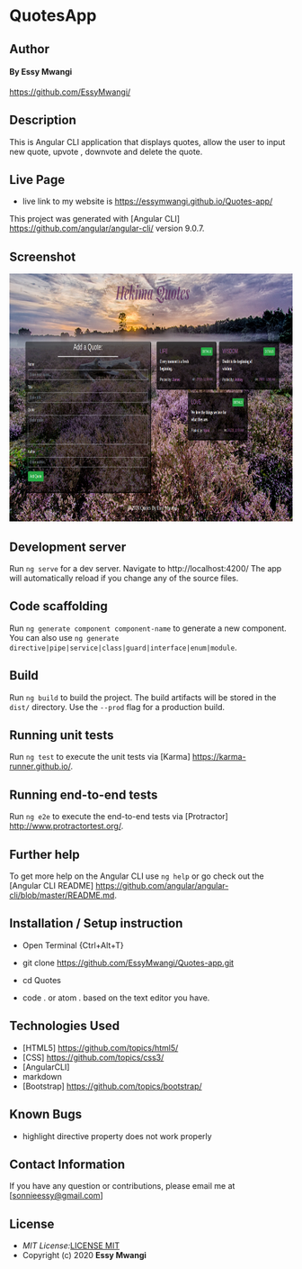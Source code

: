 # QuotesApp

## Author 
#### By **Essy Mwangi**
https://github.com/EssyMwangi/

## Description

This is Angular CLI application that displays quotes, allow the user to input new quote, upvote , downvote and delete the quote.

## Live Page
* live link to my website is https://essymwangi.github.io/Quotes-app/

This project was generated with [Angular CLI] https://github.com/angular/angular-cli/  version 9.0.7.

## Screenshot
<img src= "https://github.com/EssyMwangi/Quotes-app/blob/master/src/assets/screenshot.png?raw=true" width="900px" height="440px">


## Development server

Run `ng serve` for a dev server. Navigate to http://localhost:4200/ The app will automatically reload if you change any of the source files.

## Code scaffolding

Run `ng generate component component-name` to generate a new component. You can also use `ng generate directive|pipe|service|class|guard|interface|enum|module`.

## Build

Run `ng build` to build the project. The build artifacts will be stored in the `dist/` directory. Use the `--prod` flag for a production build.

## Running unit tests

Run `ng test` to execute the unit tests via [Karma] https://karma-runner.github.io/.

## Running end-to-end tests

Run `ng e2e` to execute the end-to-end tests via [Protractor] http://www.protractortest.org/.

## Further help

To get more help on the Angular CLI use `ng help` or go check out the [Angular CLI README] https://github.com/angular/angular-cli/blob/master/README.md.

## Installation / Setup instruction

- Open Terminal {Ctrl+Alt+T}

- git clone https://github.com/EssyMwangi/Quotes-app.git

- cd Quotes

- code . or atom . based on the text editor you have.

## Technologies Used

- [HTML5] https://github.com/topics/html5/
- [CSS] https://github.com/topics/css3/
- [AngularCLI]
- markdown
- [Bootstrap] https://github.com/topics/bootstrap/

## Known Bugs

- highlight directive property does not work properly

## Contact Information

If you have any question or contributions, please email me at [sonnieessy@gmail.com]

## License

- _MIT License:_[LICENSE MIT](./LICENSE)
- Copyright (c) 2020 **Essy Mwangi**
